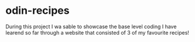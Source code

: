 # odin-recipes
During this project I wa sable to showcase the base level coding I have learend so far through a website that consisted of 3 of my favourite recipes!
